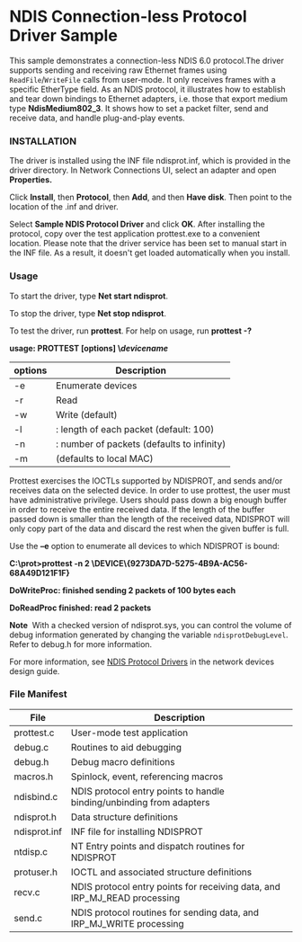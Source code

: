NDIS Connection-less Protocol Driver Sample
===========================================

This sample demonstrates a connection-less NDIS 6.0 protocol.The driver supports sending and receiving raw Ethernet frames using `ReadFile`/`WriteFile` calls from user-mode. It only receives frames with a specific EtherType field. As an NDIS protocol, it illustrates how to establish and tear down bindings to Ethernet adapters, i.e. those that export medium type **NdisMedium802\_3**. It shows how to set a packet filter, send and receive data, and handle plug-and-play events.

### INSTALLATION

The driver is installed using the INF file ndisprot.inf, which is provided in the driver directory. In Network Connections UI, select an adapter and open **Properties.**

Click **Install**, then **Protocol**, then **Add**, and then **Have disk**. Then point to the location of the .inf and driver.

Select **Sample NDIS Protocol Driver** and click **OK**. After installing the protocol, copy over the test application prottest.exe to a convenient location. Please note that the driver service has been set to manual start in the INF file. As a result, it doesn't get loaded automatically when you install.

### Usage

To start the driver, type **Net start ndisprot**.

To stop the driver, type **Net stop ndisprot**.

To test the driver, run **prottest**. For help on usage, run **prottest -?**

**usage: PROTTEST [options] \\*devicename***

options | Description
----------|------------
-e | Enumerate devices 
-r | Read 
-w | Write (default) 
-l | <length>: length of each packet (default: 100) 
-n | <count>: number of packets (defaults to infinity) 
-m | <MAC address> (defaults to local MAC) 

Prottest exercises the IOCTLs supported by NDISPROT, and sends and/or receives data on the selected device. In order to use prottest, the user must have administrative privilege. Users should pass down a big enough buffer in order to receive the entire received data. If the length of the buffer passed down is smaller than the length of the received data, NDISPROT will only copy part of the data and discard the rest when the given buffer is full.

Use the **–e** option to enumerate all devices to which NDISPROT is bound:

**C:\\prot\>prottest -n 2 \\DEVICE\\{9273DA7D-5275-4B9A-AC56-68A49D121F1F}**

**DoWriteProc: finished sending 2 packets of 100 bytes each**

**DoReadProc finished: read 2 packets**

**Note**  With a checked version of ndisprot.sys, you can control the volume of debug information generated by changing the variable `ndisprotDebugLevel`. Refer to debug.h for more information.

For more information, see [NDIS Protocol Drivers](http://msdn.microsoft.com/en-us/library/windows/hardware/ff566821) in the network devices design guide.

### File Manifest

File | Description 
-----|------------
prottest.c | User-mode test application 
debug.c | Routines to aid debugging 
debug.h | Debug macro definitions 
macros.h | Spinlock, event, referencing macros 
ndisbind.c | NDIS protocol entry points to handle binding/unbinding from adapters 
ndisprot.h | Data structure definitions 
ndisprot.inf | INF file for installing NDISPROT 
ntdisp.c | NT Entry points and dispatch routines for NDISPROT 
protuser.h | IOCTL and associated structure definitions 
recv.c | NDIS protocol entry points for receiving data, and IRP_MJ_READ processing 
send.c | NDIS protocol routines for sending data, and IRP_MJ_WRITE processing 



